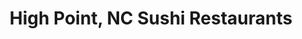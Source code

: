 ---
layout: city
title: High Point, NC Sushi Restaurants
permalink: /north-carolina/high-point/
stateAbbr: NC
stateName: North Carolina
cityName: High Point

---